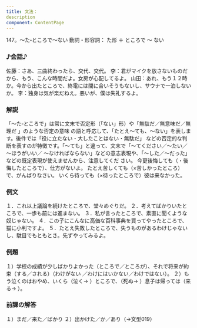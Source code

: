 ```yaml
---
title: 文法：
description
component: ContentPage
---
```



147。～た‐ところで～ない
動詞・形容詞： た形 ＋ ところで ～ ない
### ♪会話♪
佐藤：さあ、三曲終わったら、交代、交代。
李：君がマイクを放さないものだから、もう、こんな時間だよ。女房が心配してるよ。
山田：あれ、もう１２時か。今から出たところで、終電には間に合いそうもないし、サウナで一泊しないか。
李：独身は気が楽だねえ。悪いが、僕は失礼するよ。
### 解説
「～た‐ところで」は常に文末で否定形（「ない」形）や「無駄だ／無意味だ／無理だ 」のような否定の意味 の語と呼応して、「たとえ～ても、～ない」を表します。後件では「役に立たない・大したことはない・無駄だ」 などの否定的な判断を表すのが特徴です。「～ても」と違って、文末で「～てください／～たい／～ほうがいい／
～なければならない」などの意志表現や、「～した／～だった」などの既定表現が使えませんから、注意してくだ さい。
今更後悔しても（・後悔したところで）、仕方がないよ。 たとえ苦しくても（×苦しかったところ）で、がんばりなさい。 いくら待っても（×待ったところで）彼は来なかった。
### 例文
１．これ以上議論を続けたところで、堂々めぐりだ。
２．考えてばかりいたところで、一歩も前には進まない。
３．私が言ったところで、素直に聞くような奴じゃない。
４．この子にこんなに高価な百科事典を買ってやったところで、猫に小判ですよ。
５．たとえ失敗したところで、失うものがあるわけじゃないし、駄目でもともとさ。先ずやってみるよ。
### 例題
１）学校の成績が少しばかりよかった（ところで／ところが）、それで将来が約束（する／される）（わけがない
／わけにはいかない／わけではない）。
２）もう泣くのはおやめ、いくら（泣く→ ）ところで、（死ぬ→ ）息子は帰っては（来る→ ）。
### 前課の解答
１）まだ／来た／ばかり
２）出かけた／か／あり（→文型019）
